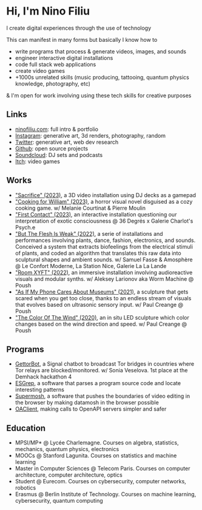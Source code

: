 # Hi, I'm Nino Filiu

I create digital experiences through the use of technology

This can manifest in many forms but basically I know how to

- write programs that process & generate videos, images, and sounds
- engineer interactive digital installations
- code full stack web applications
- create video games
- +1000s unrelated skills (music producing, tattooing, quantum physics knowledge, photography, etc)

& I'm open for work involving using these tech skills for creative purposes

## Links

- [ninofiliu.com](https://ninofiliu.com): full intro & portfolio
- [Instagram](https://www.instagram.com/nino.filiu/): generative art, 3d renders, photography, random
- [Twitter](https://twitter.com/ninofiliu): generative art, web dev research
- [Github](https://github.com/ninofiliu): open source projects
- [Soundcloud](https://soundcloud.com/stanleyfatmax): DJ sets and podcasts
- [Itch](https://ninofiliu.itch.io/): video games

## Works

- ["Sacrifice" (2023)](https://www.instagram.com/p/Cyk4GEVorYs/), a 3D video installation using DJ decks as a gamepad
- ["Cooking for William" (2023)](https://residence-evil.itch.io/cooking-for-william), a horror visual novel disguised as a cozy cooking game. w/ Melanie Courtinat & Pierre Moulin
- ["First Contact" (2023)](https://www.instagram.com/p/CsRii4cLeBJ/), an interactive installation questioning our interpretation of exotic consciousness @ 36 Degrés x Galerie Charlot's Psych.e
- ["But The Flesh Is Weak" (2022)](https://www.instagram.com/p/CoKGqvmryLl/?img_index=4), a serie of installations and performances involving plants, dance, fashion, electronics, and sounds. Conceived a system that extracts biofeelings from the electrical stimuli of plants, and coded an algorithm that translates this raw data into sculptural shapes and ambient sounds. w/ Samuel Fasse & Amosphère @ Le Confort Moderne, La Station Nice, Galerie La La Lande
- ["Room XYFT" (2022)](https://www.instagram.com/p/CZhII8Vswjd/), an immersive installation involving audioreactive visuals and modular synths. w/ Aleksey Larionov aka Worm Machine @ Poush
- ["As If My Phone Cares About Museums" (2021)](https://www.instagram.com/p/CPtJSRtCvJF/), a sculpture that gets scared when you get too close, thanks to an endless stream of visuals that evolves based on ultrasonic sensory input. w/ Paul Creange @ Poush
- ["The Color Of The Wind" (2020)](https://poush.fr/en/programmation/the-color-of-the-wind-by-paul-creange/), an in situ LED sculpture which color changes based on the wind direction and speed. w/ Paul Creange @ Poush

## Programs

- [GettorBot](https://github.com/ninofiliu/gettor-bot), a Signal chatbot to broadcast Tor bridges in countries where Tor relays are blocked/monitored. w/ Sonia Veselova. 1st place at the Demhack hackathon 4
- [ESGrep](https://github.com/ninofiliu/esgrep), a software that parses a program source code and locate interesting patterns
- [Supermosh](https://supermosh.github.io/), a software that pushes the boundaries of video editing in the browser by making datamosh in the browser possible
- [OAClient](https://github.com/ninofiliu/oa-client), making calls to OpenAPI servers simpler and safer

## Education

- MPSI/MP\* @ Lycée Charlemagne. Courses on algebra, statistics, mechanics, quantum physics, electronics
- MOOCs @ Stanford Lagunita. Courses on statistics and machine learning
- Master in Computer Sciences @ Telecom Paris. Courses on computer architecture, computer architecture, optics
- Student @ Eurecom. Courses on cybersecurity, computer networks, robotics
- Erasmus @ Berlin Institute of Technology. Courses on machine learning, cybersecurity, quantum computing
